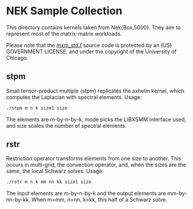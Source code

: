 # NEK Sample Collection

This directory contains kernels taken from Nek{Box,5000}. They aim to represent most of the matrix-matrix workloads.

Please note that the [mxm_std.f](https://github.com/hfp/libxsmm/blob/master/samples/nek/mxm_std.f) source code is protected by an (US) GOVERNMENT LICENSE, and under the copyright of the University of Chicago.

## stpm

Small tensor-product multiple (stpm) replicates the axhelm kernel, which computes the Laplacian with spectral elements.
Usage:

```bash
./stpm m n k size1 size
```

The elements are m-by-n-by-k, mode picks the LIBXSMM interface used, and size scales the number of spectral elements.

## rstr

Restriction operator transforms elements from one size to another. This occurs in multi-grid, the convection operator, and, when the sizes are the same, the local Schwarz solves. Usage:

```bash
./rstr m n k mm nn kk size1 size
```

The input elements are m-by-n-by-k and the output elements are mm-by-nn-by-kk. When m=mm, n=nn, k=kk, this half of a Schwarz solve.

